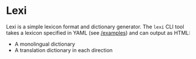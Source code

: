 # Lexi

Lexi is a simple lexicon format and dictionary generator. The `lexi` CLI tool
takes a lexicon specified in YAML (see [/examples](./examples/)) and can output
as HTML:

- A monolingual dictionary
- A translation dictionary in each direction
